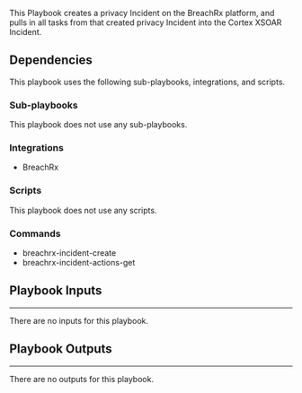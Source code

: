 This Playbook creates a privacy Incident on the BreachRx platform, and pulls in all tasks from that created privacy Incident into the Cortex XSOAR Incident.

## Dependencies
This playbook uses the following sub-playbooks, integrations, and scripts.

### Sub-playbooks
This playbook does not use any sub-playbooks.

### Integrations
* BreachRx

### Scripts
This playbook does not use any scripts.

### Commands
* breachrx-incident-create
* breachrx-incident-actions-get

## Playbook Inputs
---
There are no inputs for this playbook.

## Playbook Outputs
---
There are no outputs for this playbook.
